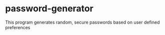 # password-generator
This program generates random, secure passwords based on user defined preferences
